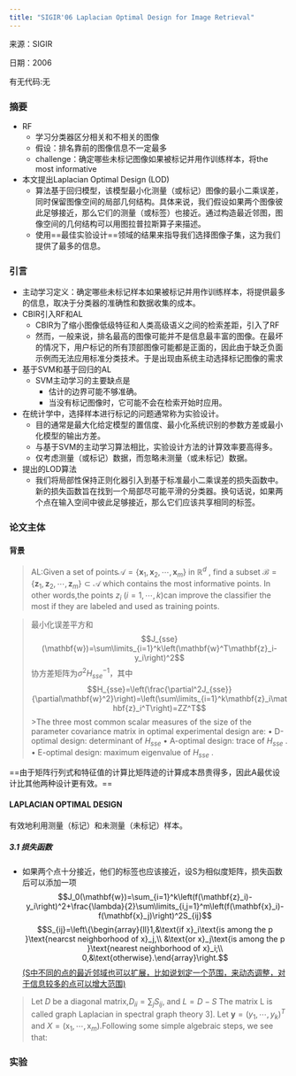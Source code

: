 ```yaml
---
title: "SIGIR'06 Laplacian Optimal Design for Image Retrieval"
---
```


来源：SIGIR

日期：2006

有无代码:无

### 摘要
+ RF
	+ 学习分类器区分相关和不相关的图像
	+ 假设：排名靠前的图像信息不一定最多
	+ challenge：确定哪些未标记图像如果被标记并用作训练样本，将the most informative
+ 本文提出Laplacian Optimal Design (LOD)
	+ 算法基于回归模型，该模型最小化测量（或标记）图像的最小二乘误差，同时保留图像空间的局部几何结构。具体来说，我们假设如果两个图像彼此足够接近，那么它们的测量（或标签）也接近。通过构造最近邻图，图像空间的几何结构可以用图拉普拉斯算子来描述。
	+ 使用==最佳实验设计==领域的结果来指导我们选择图像子集，这为我们提供了最多的信息。

### 引言
+ 主动学习定义：确定哪些未标记样本如果被标记并用作训练样本，将提供最多的信息，取决于分类器的准确性和数据收集的成本。
+ CBIR引入RF和AL
	+ CBIR为了缩小图像低级特征和人类高级语义之间的检索差距，引入了RF
	+ 然而，一般来说，排名最高的图像可能并不是信息最丰富的图像。在最坏的情况下，用户标记的所有顶部图像可能都是正面的，因此由于缺乏负面示例而无法应用标准分类技术。于是出现由系统主动选择标记图像的需求
+ 基于SVM和基于回归的AL
	+ SVM主动学习的主要缺点是
		+ 估计的边界可能不够准确。
		+ 当没有标记图像时，它可能不会在检索开始时应用。
+ 在统计学中，选择样本进行标记的问题通常称为实验设计。
	+ 目的通常是最大化给定模型的置信度、最小化系统识别的参数方差或最小化模型的输出方差。
	+ 与基于SVM的主动​​学习算法相比，实验设计方法的计算效率要高得多。
	+ 仅考虑测量（或标记）数据，而忽略未测量（或未标记）数据。
+ 提出的LOD算法
	+ 我们将局部性保持正则化器引入到基于标准最小二乘误差的损失函数中。新的损失函数旨在找到一个局部尽可能平滑的分类器。换句话说，如果两个点在输入空间中彼此足够接近，那么它们应该共享相同的标签。

### 论文主体
####  背景
>AL:Given a set of points$\mathcal{A}=\{\mathbf{x}_{1},\mathbf{x}_{2},\cdots,\mathbf{x}_{m}\}$ in $\mathbb{R}^{d}$ , find a subset $\mathcal{B}=\{\mathbf{z}_{1},\mathbf{z}_{2},\cdots,\mathbf{z}_{m}\} \subset \mathcal{A}$ which contains the most informative points. In other words,the points $z_i$ $(i=1,\cdots,k)$can improve the classifier the most if they are labeled and used as training points.

> 最小化误差平方和  $$J_{sse}(\mathbf{w})=\sum\limits_{i=1}^k\left(\mathbf{w}^T\mathbf{z}_i-y_i\right)^2$$
> 协方差矩阵为$\sigma^2 H_{sse}^{-1}$，其中$$H_{sse}=\left(\frac{\partial^2J_{sse}}{\partial\mathbf{w}^2}\right)=\left(\sum\limits_{i=1}^k\mathbf{z}_i\mathbf{z}_i^T\right)=ZZ^T$$>The three most common scalar measures of the size of the parameter covariance matrix in optimal experimental design are: 
>• D-optimal design: determinant of $H_{sse}$ 
>• A-optimal design: trace of $H_{sse}$ .
> • E-optimal design: maximum eigenvalue of $H_{sse}$ .

==由于矩阵行列式和特征值的计算比矩阵迹的计算成本昂贵得多，因此A最优设计比其他两种设计更有效。==

#### LAPLACIAN OPTIMAL DESIGN
有效地利用测量（标记）和未测量（未标记）样本。
##### 3.1 损失函数
+ 如果两个点十分接近，他们的标签也应该接近，设S为相似度矩阵，损失函数后可以添加一项$$J_0(\mathbf{w})=\sum_{i=1}^k\left(f(\mathbf{z}_i)-y_i\right)^2+\frac{\lambda}{2}\sum\limits_{i,j=1}^m\left(f(\mathbf{x}_i)-f(\mathbf{x}_j)\right)^2S_{ij}$$ $$S_{ij}=\left\{\begin{array}{ll}1,&\text{if x}_i\text{is among the p }\text{nearcst neighborhood of x}_j,\\ &\text{or x}_j\text{is among the p }\text{nearest neighborhood of x}_i;\\ 0,&\text{otherwise}.\end{array}\right.$$<u>(S中不同的点的最近邻域也可以扩展，比如说划定一个范围，来动态调整，对于信息较多的点可以增大范围)</u>

>Let $D$ be a diagonal matrix,$D_{ii}=\sum_{j}S_{ij}$, and $L=D-S$ The matrix L is called graph Laplacian in spectral graph theory 3]. Let $\mathbf{y}=\left(y_1,\cdots,y_k\right)^T$ and $X=(\mathrm{x}_{1},\cdots,\mathrm{x}_{m}).$Following some simple algebraic steps, we see that:

### 实验